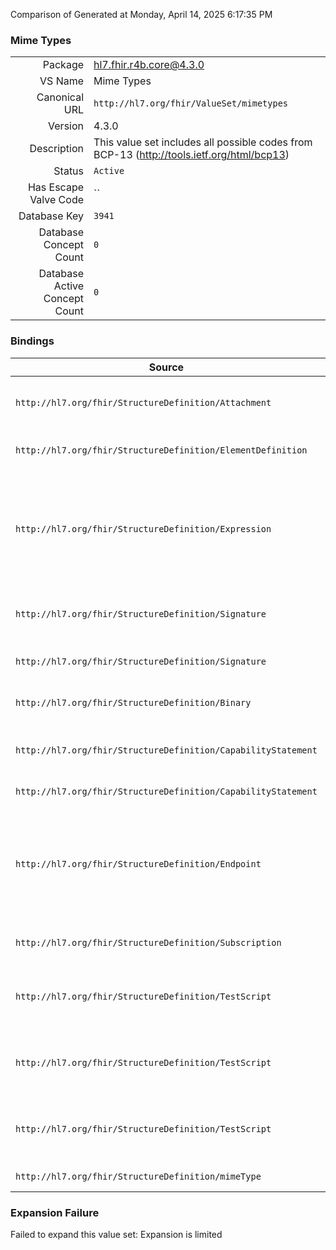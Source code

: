 Comparison of 
Generated at Monday, April 14, 2025 6:17:35 PM

### Mime Types

|      |     |
| ---: | --- |
| Package | hl7.fhir.r4b.core@4.3.0 |
| VS Name | Mime Types |
| Canonical URL | `http://hl7.org/fhir/ValueSet/mimetypes` |
| Version | 4.3.0 |
| Description | This value set includes all possible codes from BCP-13 (http://tools.ietf.org/html/bcp13) |
| Status | `Active` |
| Has Escape Valve Code | `` |
| Database Key | `3941` |
| Database Concept Count | `0` |
| Database Active Concept Count | `0` |
### Bindings

| Source | Element | Binding | Strength | Element Short |
| ------ | ------- | ------- | -------- | ------------- |
| `http://hl7.org/fhir/StructureDefinition/Attachment` | `Attachment.contentType` | `http://hl7.org/fhir/ValueSet/mimetypes\|4.3.0` | `Required` | Mime type of the content, with charset etc. |
| `http://hl7.org/fhir/StructureDefinition/ElementDefinition` | `ElementDefinition.mapping.language` | `http://hl7.org/fhir/ValueSet/mimetypes\|4.3.0` | `Required` | Computable language of mapping |
| `http://hl7.org/fhir/StructureDefinition/Expression` | `Expression.language` | `http://hl7.org/fhir/ValueSet/mimetypes` | `Required` | text/cql \| text/fhirpath \| application/x-fhir-query \| text/cql-identifier \| text/cql-expression \| etc. |
| `http://hl7.org/fhir/StructureDefinition/Signature` | `Signature.targetFormat` | `http://hl7.org/fhir/ValueSet/mimetypes\|4.3.0` | `Required` | The technical format of the signed resources |
| `http://hl7.org/fhir/StructureDefinition/Signature` | `Signature.sigFormat` | `http://hl7.org/fhir/ValueSet/mimetypes\|4.3.0` | `Required` | The technical format of the signature |
| `http://hl7.org/fhir/StructureDefinition/Binary` | `Binary.contentType` | `http://hl7.org/fhir/ValueSet/mimetypes\|4.3.0` | `Required` | MimeType of the binary content |
| `http://hl7.org/fhir/StructureDefinition/CapabilityStatement` | `CapabilityStatement.format` | `http://hl7.org/fhir/ValueSet/mimetypes\|4.3.0` | `Required` | formats supported (xml \| json \| ttl \| mime type) |
| `http://hl7.org/fhir/StructureDefinition/CapabilityStatement` | `CapabilityStatement.patchFormat` | `http://hl7.org/fhir/ValueSet/mimetypes\|4.3.0` | `Required` | Patch formats supported |
| `http://hl7.org/fhir/StructureDefinition/Endpoint` | `Endpoint.payloadMimeType` | `http://hl7.org/fhir/ValueSet/mimetypes\|4.3.0` | `Required` | Mimetype to send. If not specified, the content could be anything (including no payload, if the connectionType defined this) |
| `http://hl7.org/fhir/StructureDefinition/Subscription` | `Subscription.channel.payload` | `http://hl7.org/fhir/ValueSet/mimetypes\|4.3.0` | `Required` | MIME type to send, or omit for no payload |
| `http://hl7.org/fhir/StructureDefinition/TestScript` | `TestScript.setup.action.operation.accept` | `http://hl7.org/fhir/ValueSet/mimetypes\|4.3.0` | `Required` | Mime type to accept in the payload of the response, with charset etc. |
| `http://hl7.org/fhir/StructureDefinition/TestScript` | `TestScript.setup.action.operation.contentType` | `http://hl7.org/fhir/ValueSet/mimetypes\|4.3.0` | `Required` | Mime type of the request payload contents, with charset etc. |
| `http://hl7.org/fhir/StructureDefinition/TestScript` | `TestScript.setup.action.assert.contentType` | `http://hl7.org/fhir/ValueSet/mimetypes\|4.3.0` | `Required` | Mime type to compare against the 'Content-Type' header |
| `http://hl7.org/fhir/StructureDefinition/mimeType` | `Extension.value[x]` | `http://hl7.org/fhir/ValueSet/mimetypes\|4.3.0` | `Required` | Value of extension |

### Expansion Failure

Failed to expand this value set: Expansion is limited
